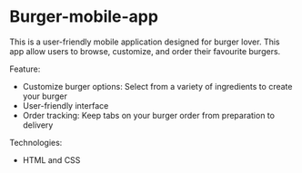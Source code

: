 # Burger-mobile-app
This is a user-friendly mobile application designed for burger lover. This app allow users to browse, customize, and order their favourite burgers.

Feature:
- Customize burger options: Select from a variety of ingredients to create your burger
- User-friendly interface
- Order tracking: Keep tabs on your burger order from preparation to delivery

Technologies:
- HTML and CSS
